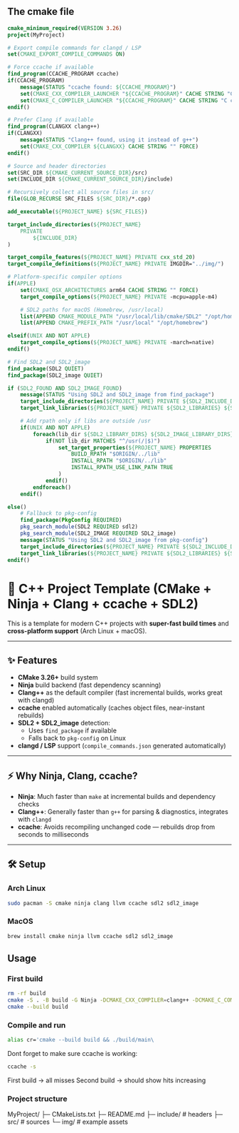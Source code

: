 ## The cmake file

```cmake
cmake_minimum_required(VERSION 3.26)
project(MyProject)

# Export compile commands for clangd / LSP
set(CMAKE_EXPORT_COMPILE_COMMANDS ON)

# Force ccache if available
find_program(CCACHE_PROGRAM ccache)
if(CCACHE_PROGRAM)
    message(STATUS "ccache found: ${CCACHE_PROGRAM}")
    set(CMAKE_CXX_COMPILER_LAUNCHER "${CCACHE_PROGRAM}" CACHE STRING "C++ compiler launcher" FORCE)
    set(CMAKE_C_COMPILER_LAUNCHER "${CCACHE_PROGRAM}" CACHE STRING "C compiler launcher" FORCE)
endif()

# Prefer Clang if available
find_program(CLANGXX clang++)
if(CLANGXX)
    message(STATUS "Clang++ found, using it instead of g++")
    set(CMAKE_CXX_COMPILER ${CLANGXX} CACHE STRING "" FORCE)
endif()

# Source and header directories
set(SRC_DIR ${CMAKE_CURRENT_SOURCE_DIR}/src)
set(INCLUDE_DIR ${CMAKE_CURRENT_SOURCE_DIR}/include)

# Recursively collect all source files in src/
file(GLOB_RECURSE SRC_FILES ${SRC_DIR}/*.cpp)

add_executable(${PROJECT_NAME} ${SRC_FILES})

target_include_directories(${PROJECT_NAME}
    PRIVATE
        ${INCLUDE_DIR}
)

target_compile_features(${PROJECT_NAME} PRIVATE cxx_std_20)
target_compile_definitions(${PROJECT_NAME} PRIVATE IMGDIR="../img/")

# Platform-specific compiler options
if(APPLE)
    set(CMAKE_OSX_ARCHITECTURES arm64 CACHE STRING "" FORCE)
    target_compile_options(${PROJECT_NAME} PRIVATE -mcpu=apple-m4)

    # SDL2 paths for macOS (Homebrew, /usr/local)
    list(APPEND CMAKE_MODULE_PATH "/usr/local/lib/cmake/SDL2" "/opt/homebrew/lib/cmake/SDL2")
    list(APPEND CMAKE_PREFIX_PATH "/usr/local" "/opt/homebrew")

elseif(UNIX AND NOT APPLE)
    target_compile_options(${PROJECT_NAME} PRIVATE -march=native)
endif()

# Find SDL2 and SDL2_image
find_package(SDL2 QUIET)
find_package(SDL2_image QUIET)

if (SDL2_FOUND AND SDL2_IMAGE_FOUND)
    message(STATUS "Using SDL2 and SDL2_image from find_package")
    target_include_directories(${PROJECT_NAME} PRIVATE ${SDL2_INCLUDE_DIRS} ${SDL2_IMAGE_INCLUDE_DIRS})
    target_link_libraries(${PROJECT_NAME} PRIVATE ${SDL2_LIBRARIES} ${SDL2_IMAGE_LIBRARIES})

    # Add rpath only if libs are outside /usr
    if(UNIX AND NOT APPLE)
        foreach(lib_dir ${SDL2_LIBRARY_DIRS} ${SDL2_IMAGE_LIBRARY_DIRS})
            if(NOT lib_dir MATCHES "^/usr(/|$)")
                set_target_properties(${PROJECT_NAME} PROPERTIES
                    BUILD_RPATH "$ORIGIN/../lib"
                    INSTALL_RPATH "$ORIGIN/../lib"
                    INSTALL_RPATH_USE_LINK_PATH TRUE
                )
            endif()
        endforeach()
    endif()

else()
    # Fallback to pkg-config
    find_package(PkgConfig REQUIRED)
    pkg_search_module(SDL2 REQUIRED sdl2)
    pkg_search_module(SDL2_IMAGE REQUIRED SDL2_image)
    message(STATUS "Using SDL2 and SDL2_image from pkg-config")
    target_include_directories(${PROJECT_NAME} PRIVATE ${SDL2_INCLUDE_DIRS} ${SDL2_IMAGE_INCLUDE_DIRS})
    target_link_libraries(${PROJECT_NAME} PRIVATE ${SDL2_LIBRARIES} ${SDL2_IMAGE_LIBRARIES})
endif()

```

# 🚀 C++ Project Template (CMake + Ninja + Clang + ccache + SDL2)

This is a template for modern C++ projects with **super-fast build times** and **cross-platform support** (Arch Linux + macOS).

---

## ✨ Features
- **CMake 3.26+** build system
- **Ninja** build backend (fast dependency scanning)
- **Clang++** as the default compiler (fast incremental builds, works great with clangd)
- **ccache** enabled automatically (caches object files, near-instant rebuilds)
- **SDL2 + SDL2_image** detection:
  - Uses `find_package` if available
  - Falls back to `pkg-config` on Linux
- **clangd / LSP** support (`compile_commands.json` generated automatically)

---

## ⚡ Why Ninja, Clang, ccache?
- **Ninja**: Much faster than `make` at incremental builds and dependency checks  
- **Clang++**: Generally faster than `g++` for parsing & diagnostics, integrates with `clangd`  
- **ccache**: Avoids recompiling unchanged code — rebuilds drop from seconds to milliseconds  

---

## 🛠️ Setup

### Arch Linux
```bash
sudo pacman -S cmake ninja clang llvm ccache sdl2 sdl2_image
```

### MacOS
```bash
brew install cmake ninja llvm ccache sdl2 sdl2_image
```

## Usage
### First build
```bash
rm -rf build
cmake -S . -B build -G Ninja -DCMAKE_CXX_COMPILER=clang++ -DCMAKE_C_COMPILER=clang -DCMAKE_CXX_COMPILER_LAUNCHER=ccache -DCMAKE_C_COMPILER_LAUNCHER=ccache
cmake --build build
```

### Compile and run
```bash
alias cr='cmake --build build && ./build/main\

```
Dont forget to make sure ccache is working:
```bash
ccache -s
```
First build -> all misses 
Second build -> should show hits increasing 

### Project structure
MyProject/
 ├─ CMakeLists.txt
 ├─ README.md
 ├─ include/     # headers
 ├─ src/         # sources
 └─ img/         # example assets



